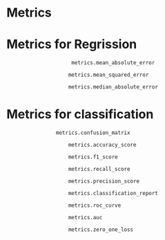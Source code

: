 # Metrics

# Metrics for Regrission
                         metrics.mean_absolute_error
			
                        metrics.mean_squared_error
			
                        metrics.median_absolute_error


# Metrics for classification
	                metrics.confusion_matrix
			
                        metrics.accuracy_score
			
                        metrics.f1_score
			
                        metrics.recall_score
			
                        metrics.precision_score

                        metrics.classification_report
			
                        metrics.roc_curve
			
                        metrics.auc

                        metrics.zero_one_loss

